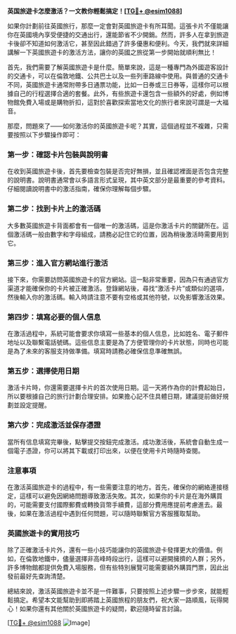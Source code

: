 **英国旅遊卡怎麼激活？一文教你輕鬆搞定！[[TG💪+ @esim1088](https://t.me/s/esim1088)]**

如果你計劃前往英國旅行，那麼一定會對英國旅遊卡有所耳聞。這張卡片不僅能讓你在英國境內享受便捷的交通出行，還能節省不少開銷。然而，許多人在拿到旅遊卡後卻不知道如何激活它，甚至因此錯過了許多優惠和便利。今天，我們就來詳細講解一下英國旅遊卡的激活方法，讓你的英國之旅從第一步開始就順利無比！

首先，我們需要了解英國旅遊卡是什麼。簡單來說，這是一種專門為外國遊客設計的交通卡，可以在倫敦地鐵、公共巴士以及一些列車路線中使用。與普通的交通卡不同，英國旅遊卡通常附帶多日通票功能，比如一日券或三日券等，這樣你可以根據自己的行程選擇合適的套餐。此外，有些旅遊卡還包含一些額外的好處，例如博物館免費入場或是購物折扣，這對於喜歡探索當地文化的旅行者來說可謂是一大福音。

那麼，問題來了——如何激活你的英國旅遊卡呢？其實，這個過程並不複雜，只需要按照以下步驟操作即可：

### 第一步：確認卡片包裝與說明書

在收到英國旅遊卡後，首先要檢查包裝是否完好無損，並且確認裡面是否包含完整的說明書。說明書通常會以多語言形式呈現，其中英文部分是最重要的參考資料。仔細閱讀說明書中的激活指南，確保你理解每個步驟。

### 第二步：找到卡片上的激活碼

大多數英國旅遊卡背面都會有一個唯一的激活碼，這是你激活卡片的關鍵所在。這個激活碼一般由數字和字母組成，請務必記住它的位置，因為稍後激活時需要用到它。

### 第三步：進入官方網站進行激活

接下來，你需要訪問英國旅遊卡的官方網站。這一點非常重要，因為只有通過官方渠道才能確保你的卡片被正確激活。登錄網站後，尋找“激活卡片”或類似的選項，然後輸入你的激活碼。輸入時請注意不要有空格或其他符號，以免影響激活效果。

### 第四步：填寫必要的個人信息

在激活過程中，系統可能會要求你填寫一些基本的個人信息，比如姓名、電子郵件地址以及聯繫電話號碼。這些信息主要是為了方便管理你的卡片狀態，同時也可能是為了未來的客服支持做準備。填寫時請務必確保信息準確無誤。

### 第五步：選擇使用日期

激活卡片時，你還需要選擇卡片的首次使用日期。這一天將作為你的計費起始日，所以要根據自己的旅行計劃合理安排。如果擔心記不住具體日期，建議提前做好規劃並設定提醒。

### 第六步：完成激活並保存憑證

當所有信息填寫完畢後，點擊提交按鈕完成激活。成功激活後，系統會自動生成一個電子憑證，你可以將其下載或打印出來，以便在使用卡片時隨時查閱。

### 注意事項

在激活英國旅遊卡的過程中，有一些需要注意的地方。首先，確保你的網絡連接穩定，這樣可以避免因網絡問題導致激活失敗。其次，如果你的卡片是在海外購買的，可能需要支付國際郵費或轉換貨幣手續費，這部分費用應提前考慮進去。最後，如果在激活過程中遇到任何問題，可以隨時聯繫官方客服獲取幫助。

### 英國旅遊卡的實用技巧

除了正確激活卡片外，還有一些小技巧能讓你的英國旅遊卡發揮更大的價值。例如，在倫敦地鐵中，儘量選擇非高峰時段出行，這樣可以避開擁擠的人群；另外，許多博物館都提供免費入場服務，但有些特別展覽可能需要額外購買門票，因此出發前最好先查詢清楚。

總結來說，激活英國旅遊卡並不是一件難事，只要按照上述步驟一步步來，就能輕鬆搞定。希望本文能幫助到即將踏上英國旅程的朋友們，祝大家一路順風，玩得開心！如果你還有其他關於英國旅遊卡的疑問，歡迎隨時留言討論。

[[TG💪+ @esim1088](https://t.me/s/esim1088) ![Image](https://i.postimg.cc/4NQfJmqS/Snipaste-2025-05-13-00-14-12.png)]